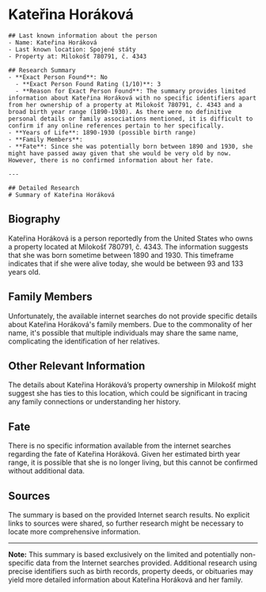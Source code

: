# Kateřina Horáková
    
    ## Last known information about the person
    - Name: Kateřina Horáková
    - Last known location: Spojené státy
    - Property at: Milokošť 780791, č. 4343 
    
    ## Research Summary
    - **Exact Person Found**: No
      - **Exact Person Found Rating (1/10)**: 3
      - **Reason for Exact Person Found**: The summary provides limited information about Kateřina Horáková with no specific identifiers apart from her ownership of a property at Milokošť 780791, č. 4343 and a broad birth year range (1890-1930). As there were no definitive personal details or family associations mentioned, it is difficult to confirm if any online references pertain to her specifically.
    - **Years of Life**: 1890-1930 (possible birth range)
    - **Family Members**: 
    - **Fate**: Since she was potentially born between 1890 and 1930, she might have passed away given that she would be very old by now. However, there is no confirmed information about her fate.
    
    ---
    
    ## Detailed Research
    # Summary of Kateřina Horáková

## Biography
Kateřina Horáková is a person reportedly from the United States who owns a property located at Milokošť 780791, č. 4343. The information suggests that she was born sometime between 1890 and 1930. This timeframe indicates that if she were alive today, she would be between 93 and 133 years old.

## Family Members
Unfortunately, the available internet searches do not provide specific details about Kateřina Horáková's family members. Due to the commonality of her name, it's possible that multiple individuals may share the same name, complicating the identification of her relatives.

## Other Relevant Information
The details about Kateřina Horáková’s property ownership in Milokošť might suggest she has ties to this location, which could be significant in tracing any family connections or understanding her history.

## Fate
There is no specific information available from the internet searches regarding the fate of Kateřina Horáková. Given her estimated birth year range, it is possible that she is no longer living, but this cannot be confirmed without additional data.

## Sources
The summary is based on the provided Internet search results. No explicit links to sources were shared, so further research might be necessary to locate more comprehensive information.

---

**Note:** This summary is based exclusively on the limited and potentially non-specific data from the Internet searches provided. Additional research using precise identifiers such as birth records, property deeds, or obituaries may yield more detailed information about Kateřina Horáková and her family.
    